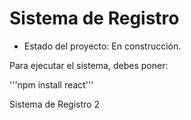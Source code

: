 <h1>Sistema de Registro</h1>

- Estado del proyecto: En construcción.

Para ejecutar el sistema, debes poner:

'''npm install react'''

Sistema de Registro 2
